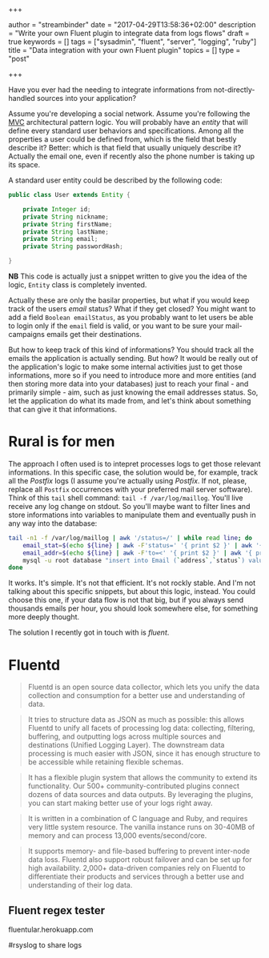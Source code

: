 +++

author = "streambinder"
date = "2017-04-29T13:58:36+02:00"
description = "Write your own Fluent plugin to integrate data from logs flows"
draft = true
keywords = []
tags = ["sysadmin", "fluent", "server", "logging", "ruby"]
title = "Data integration with your own Fluent plugin"
topics = []
type = "post"

+++

Have you ever had the needing to integrate informations from not-directly-handled sources into your application?

Assume you're developing a social network. Assume you're following the [MVC](https://it.wikipedia.org/wiki/Model-View-Controller) architectural pattern logic. You will probably have an _entity_ that will define every standard user behaviors and specifications. Among all the properties a user could be defined from, which is the field that bestly describe it? Better: which is that field that usually uniquely describe it? Actually the email one, even if recently also the phone number is taking up its space.

A standard user entity could be described by the following code:

```java
public class User extends Entity {

    private Integer id;
    private String nickname;
    private String firstName;
    private String lastName;
    private String email;
    private String passwordHash;

}
```

**NB** This code is actually just a snippet written to give you the idea of the logic, `Entity` class is completely invented.

Actually these are only the basilar properties, but what if you would keep track of the users _email_ status? What if they get closed? You might want to add a field `Boolean emailStatus`, as you probably want to let users be able to login only if the `email` field is valid, or you want to be sure your mail-campaigns emails get their destinations.

But how to keep track of this kind of informations? You should track all the emails the application is actually sending. But how? It would be really out of the application's logic to make some internal activities just to get those informations, more so if you need to introduce more and more entities (and then storing more data into your databases) just to reach your final - and primarily simple - aim, such as just knowing the email addresses status. So, let the application do what its made from, and let's think about something that can give it that informations.

# Rural is for men

The approach I often used is to intepret processes logs to get those relevant informations. In this specific case, the solution would be, for example, track all the _Postfix_ logs (I assume you're actually using _Postfix_. If not, please, replace all `Postfix` occurrences with your preferred mail server software).
Think of this `tail` shell command: `tail -f /var/log/maillog`. You'll live receive any log change on stdout. So you'll maybe want to filter lines and store informations into variables to manipulate them and eventually push in any way into the database:
```bash
tail -n1 -f /var/log/maillog | awk '/status=/' | while read line; do
    email_stat=$(echo ${line} | awk -F'status=' '{ print $2 }' | awk '{ print $1 }')
    email_addr=$(echo ${line} | awk -F'to=<' '{ print $2 }' | awk '{ print $1 }')
    mysql -u root database "insert into Email (`address`,`status`) values ('${email_addr}','${email_stat}');"
done
```

It works. It's simple. It's not that efficient. It's not rockly stable. And I'm not talking about this specific snippets, but about this logic, instead. You could choose this one, if your data flow is not that big, but if you always send thousands emails per hour, you should look somewhere else, for something more deeply thought.

The solution I recently got in touch with is _fluent_.

# Fluentd
> Fluentd is an open source data collector, which lets you unify the data collection and consumption for a better use and understanding of data.

> It tries to structure data as JSON as much as possible: this allows Fluentd to unify all facets of processing log data: collecting, filtering, buffering, and outputting logs across multiple sources and destinations (Unified Logging Layer). The downstream data processing is much easier with JSON, since it has enough structure to be accessible while retaining flexible schemas.

> It has a flexible plugin system that allows the community to extend its functionality. Our 500+ community-contributed plugins connect dozens of data sources and data outputs. By leveraging the plugins, you can start making better use of your logs right away.

> It is written in a combination of C language and Ruby, and requires very little system resource. The vanilla instance runs on 30-40MB of memory and can process 13,000 events/second/core.

> It supports memory- and file-based buffering to prevent inter-node data loss. Fluentd also support robust failover and can be set up for high availability. 2,000+ data-driven companies rely on Fluentd to differentiate their products and services through a better use and understanding of their log data.

## Fluent regex tester
fluentular.herokuapp.com

#rsyslog to share logs
